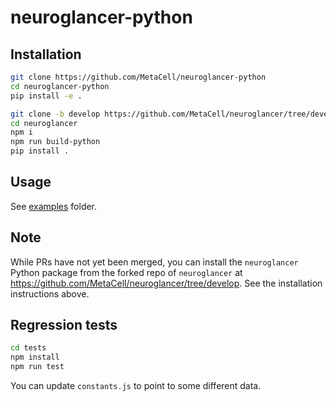 # neuroglancer-python

## Installation

```bash
git clone https://github.com/MetaCell/neuroglancer-python
cd neuroglancer-python
pip install -e .

git clone -b develop https://github.com/MetaCell/neuroglancer/tree/develop
cd neuroglancer
npm i
npm run build-python
pip install .
```

## Usage

See [examples](examples) folder.

## Note

While PRs have not yet been merged, you can install the `neuroglancer` Python package from the forked repo of `neuroglancer` at https://github.com/MetaCell/neuroglancer/tree/develop. See the installation instructions above.

## Regression tests

```bash
cd tests
npm install
npm run test
```

You can update `constants.js` to point to some different data.